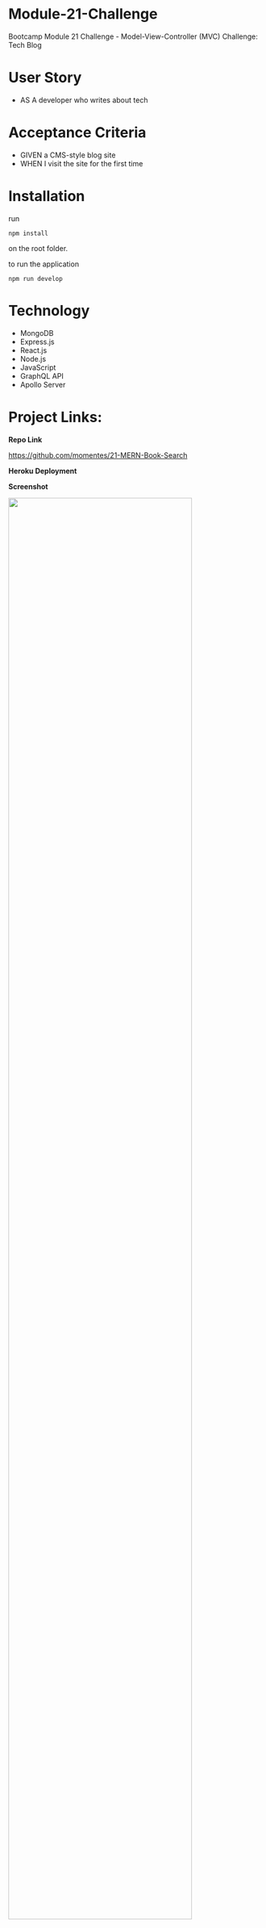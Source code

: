 # Module-21-Challenge
Bootcamp Module 21 Challenge - Model-View-Controller (MVC) Challenge: Tech Blog



# User Story
- AS A developer who writes about tech


# Acceptance Criteria
- GIVEN a CMS-style blog site
- WHEN I visit the site for the first time


# Installation

run

```
npm install
```

on the root folder.

to run the application

```
npm run develop
```

# Technology

- MongoDB
- Express.js
- React.js
- Node.js
- JavaScript
- GraphQL API
- Apollo Server

# Project Links:
**Repo Link**

https://github.com/momentes/21-MERN-Book-Search

**Heroku Deployment**



**Screenshot**

<img src="/" width=85%>

<img src="/" width=85%>

<img src="/" width=85%>

# License

![License: MIT](https://img.shields.io/badge/License-MIT-yellow.svg)
<a href = "https://opensource.org/licenses/MIT">License Link</a>
<a href = "https://gist.github.com/ckib16/8732561535ed766cd6b8">MIT Guide</a>

Thank you
End.        
<img src="/public/asset/business-cat1.jpg" width=15%>